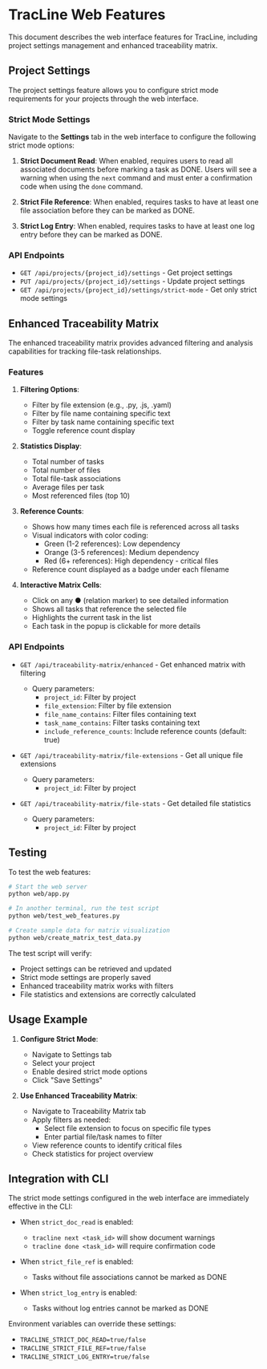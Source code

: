 # TracLine Web Features

This document describes the web interface features for TracLine, including project settings management and enhanced traceability matrix.

## Project Settings

The project settings feature allows you to configure strict mode requirements for your projects through the web interface.

### Strict Mode Settings

Navigate to the **Settings** tab in the web interface to configure the following strict mode options:

1. **Strict Document Read**: When enabled, requires users to read all associated documents before marking a task as DONE. Users will see a warning when using the `next` command and must enter a confirmation code when using the `done` command.

2. **Strict File Reference**: When enabled, requires tasks to have at least one file association before they can be marked as DONE.

3. **Strict Log Entry**: When enabled, requires tasks to have at least one log entry before they can be marked as DONE.

### API Endpoints

- `GET /api/projects/{project_id}/settings` - Get project settings
- `PUT /api/projects/{project_id}/settings` - Update project settings
- `GET /api/projects/{project_id}/settings/strict-mode` - Get only strict mode settings

## Enhanced Traceability Matrix

The enhanced traceability matrix provides advanced filtering and analysis capabilities for tracking file-task relationships.

### Features

1. **Filtering Options**:
   - Filter by file extension (e.g., .py, .js, .yaml)
   - Filter by file name containing specific text
   - Filter by task name containing specific text
   - Toggle reference count display

2. **Statistics Display**:
   - Total number of tasks
   - Total number of files
   - Total file-task associations
   - Average files per task
   - Most referenced files (top 10)

3. **Reference Counts**:
   - Shows how many times each file is referenced across all tasks
   - Visual indicators with color coding:
     - Green (1-2 references): Low dependency
     - Orange (3-5 references): Medium dependency
     - Red (6+ references): High dependency - critical files
   - Reference count displayed as a badge under each filename

4. **Interactive Matrix Cells**:
   - Click on any ● (relation marker) to see detailed information
   - Shows all tasks that reference the selected file
   - Highlights the current task in the list
   - Each task in the popup is clickable for more details

### API Endpoints

- `GET /api/traceability-matrix/enhanced` - Get enhanced matrix with filtering
  - Query parameters:
    - `project_id`: Filter by project
    - `file_extension`: Filter by file extension
    - `file_name_contains`: Filter files containing text
    - `task_name_contains`: Filter tasks containing text
    - `include_reference_counts`: Include reference counts (default: true)

- `GET /api/traceability-matrix/file-extensions` - Get all unique file extensions
  - Query parameters:
    - `project_id`: Filter by project

- `GET /api/traceability-matrix/file-stats` - Get detailed file statistics
  - Query parameters:
    - `project_id`: Filter by project

## Testing

To test the web features:

```bash
# Start the web server
python web/app.py

# In another terminal, run the test script
python web/test_web_features.py

# Create sample data for matrix visualization
python web/create_matrix_test_data.py
```

The test script will verify:
- Project settings can be retrieved and updated
- Strict mode settings are properly saved
- Enhanced traceability matrix works with filters
- File statistics and extensions are correctly calculated

## Usage Example

1. **Configure Strict Mode**:
   - Navigate to Settings tab
   - Select your project
   - Enable desired strict mode options
   - Click "Save Settings"

2. **Use Enhanced Traceability Matrix**:
   - Navigate to Traceability Matrix tab
   - Apply filters as needed:
     - Select file extension to focus on specific file types
     - Enter partial file/task names to filter
   - View reference counts to identify critical files
   - Check statistics for project overview

## Integration with CLI

The strict mode settings configured in the web interface are immediately effective in the CLI:

- When `strict_doc_read` is enabled:
  - `tracline next <task_id>` will show document warnings
  - `tracline done <task_id>` will require confirmation code

- When `strict_file_ref` is enabled:
  - Tasks without file associations cannot be marked as DONE

- When `strict_log_entry` is enabled:
  - Tasks without log entries cannot be marked as DONE

Environment variables can override these settings:
- `TRACLINE_STRICT_DOC_READ=true/false`
- `TRACLINE_STRICT_FILE_REF=true/false`
- `TRACLINE_STRICT_LOG_ENTRY=true/false`
